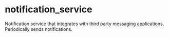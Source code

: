 # notification_service
Notification service that integrates with third party messaging applications. Periodically sends notifications.
